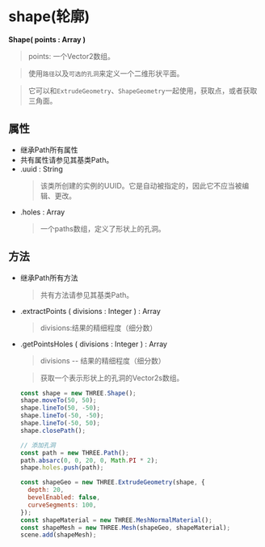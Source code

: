 # shape(轮廓)

**Shape( points : Array )**
> points: 一个Vector2数组。

> 使用`路径`以及`可选的孔洞`来定义一个二维形状平面。

> 它可以和`ExtrudeGeometry`、`ShapeGeometry`一起使用，获取点，或者获取三角面。
> 
## 属性
- 继承Path所有属性
- 共有属性请参见其基类Path。
- .uuid : String
  > 该类所创建的实例的UUID。它是自动被指定的，因此它不应当被编辑、更改。
- .holes : Array
  > 一个paths数组，定义了形状上的孔洞。

## 方法
- 继承Path所有方法
  > 共有方法请参见其基类Path。
- .extractPoints ( divisions : Integer ) : Array
  > divisions:结果的精细程度（细分数）
- .getPointsHoles ( divisions : Integer ) : Array
  > divisions -- 结果的精细程度（细分数）

  > 获取一个表示形状上的孔洞的Vector2s数组。

  ```js
  const shape = new THREE.Shape();
  shape.moveTo(50, 50);
  shape.lineTo(50, -50);
  shape.lineTo(-50, -50);
  shape.lineTo(-50, 50);
  shape.closePath();

  // 添加孔洞
  const path = new THREE.Path();
  path.absarc(0, 0, 20, 0, Math.PI * 2);
  shape.holes.push(path);

  const shapeGeo = new THREE.ExtrudeGeometry(shape, {
    depth: 20,
    bevelEnabled: false,
    curveSegments: 100,
  });
  const shapeMaterial = new THREE.MeshNormalMaterial();
  const shapeMesh = new THREE.Mesh(shapeGeo, shapeMaterial);
  scene.add(shapeMesh);
  ```


